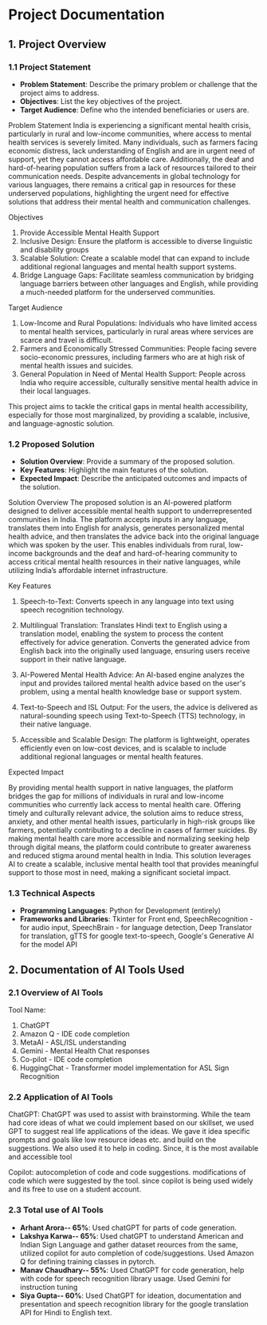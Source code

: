 # Project Documentation

## 1. Project Overview

### 1.1 Project Statement
- **Problem Statement**: Describe the primary problem or challenge that the project aims to address.
- **Objectives**: List the key objectives of the project.
- **Target Audience**: Define who the intended beneficiaries or users are.

Problem Statement
India is experiencing a significant mental health crisis, particularly in rural and low-income communities, where access to mental health services is severely limited. Many individuals, such as farmers facing economic distress, lack understanding of English and are in urgent need of support, yet they cannot access affordable care. Additionally, the deaf and hard-of-hearing population suffers from a lack of resources tailored to their communication needs. Despite advancements in global technology for various languages, there remains a critical gap in resources for these underserved populations, highlighting the urgent need for effective solutions that address their mental health and communication challenges.

Objectives
1. Provide Accessible Mental Health Support
2. Inclusive Design: Ensure the platform is accessible to diverse linguistic and disability groups
4. Scalable Solution: Create a scalable model that can expand to include additional regional languages and mental health support systems.
5. Bridge Language Gaps: Facilitate seamless communication by bridging language barriers between other languages and English, while providing a much-needed platform for the underserved communities.

Target Audience
1. Low-Income and Rural Populations: Individuals who have limited access to mental health services, particularly in rural areas where services are scarce and travel is difficult.
2. Farmers and Economically Stressed Communities: People facing severe socio-economic pressures, including farmers who are at high risk of mental health issues and suicides.
3. General Population in Need of Mental Health Support: People across India who require accessible, culturally sensitive mental health advice in their local languages.

This project aims to tackle the critical gaps in mental health accessibility, especially for those most marginalized, by providing a scalable, inclusive, and language-agnostic solution.

### 1.2 Proposed Solution
- **Solution Overview**: Provide a summary of the proposed solution.
- **Key Features**: Highlight the main features of the solution.
- **Expected Impact**: Describe the anticipated outcomes and impacts of the solution.

Solution Overview
The proposed solution is an AI-powered platform designed to deliver accessible mental health support to underrepresented communities in India. The platform accepts inputs in any language, translates them into English for analysis, generates personalized mental health advice, and then translates the advice back into the original language which was spoken by the user. This enables individuals from rural, low-income backgrounds and the deaf and hard-of-hearing community to access critical mental health resources in their native languages, while utilizing India’s affordable internet infrastructure.

Key Features

1. Speech-to-Text:
Converts speech in any language into text using speech recognition technology.

2. Multilingual Translation:
Translates Hindi text to English using a translation model, enabling the system to process the content effectively for advice generation.
Converts the generated advice from English back into the originally used language, ensuring users receive support in their native language.

3. AI-Powered Mental Health Advice:
An AI-based engine analyzes the input and provides tailored mental health advice based on the user's problem, using a mental health knowledge base or support system.

4. Text-to-Speech and ISL Output:
For the users, the advice is delivered as natural-sounding speech using Text-to-Speech (TTS) technology, in their native language.

5. Accessible and Scalable Design:
The platform is lightweight, operates efficiently even on low-cost devices, and is scalable to include additional regional languages or mental health features.

Expected Impact

By providing mental health support in native languages, the platform bridges the gap for millions of individuals in rural and low-income communities who currently lack access to mental health care.
Offering timely and culturally relevant advice, the solution aims to reduce stress, anxiety, and other mental health issues, particularly in high-risk groups like farmers, potentially contributing to a decline in cases of farmer suicides.
By making mental health care more accessible and normalizing seeking help through digital means, the platform could contribute to greater awareness and reduced stigma around mental health in India.
This solution leverages AI to create a scalable, inclusive mental health tool that provides meaningful support to those most in need, making a significant societal impact.

### 1.3 Technical Aspects

- **Programming Languages**: Python for Development (entirely)
- **Frameworks and Libraries**: Tkinter for Front end, SpeechRecognition - for audio input, SpeechBrain - for language detection, Deep Translator for translation, gTTS for google text-to-speech, Google's Generative AI for the model API


## 2. Documentation of AI Tools Used

### 2.1 Overview of AI Tools
Tool Name: 
1. ChatGPT
2. Amazon Q - IDE code completion
3. MetaAI - ASL/ISL understanding
4. Gemini - Mental Health Chat responses
5. Co-pilot - IDE code completion
6. HuggingChat - Transformer model implementation for ASL Sign Recognition

### 2.2 Application of AI Tools

ChatGPT: ChatGPT was used to assist with brainstorming. While the team had core ideas of what we could implement based on our skillset, we used GPT to suggest real life applications of the ideas. We gave it idea specific prompts and goals like low resource ideas etc. and build on the suggestions.
We also used it to help in coding. Since, it is the most available and accessible tool

Copilot: autocompletion of code and code suggestions. modifications of code which were suggested by the tool. since copilot is being used widely and its free to use on a student account.




### 2.3 Total use of AI Tools
- **Arhant Arora-- 65%**: Used chatGPT for parts of code generation.
- **Lakshya Karwa-- 65%**: Used chatGPT to understand American and Indian Sign Language and gather dataset reources from the same, utilized copilot for auto completion of code/suggestions. Used Amazon Q for defining training classes in pytorch.
- **Manav Chaudhary-- 55%**: Used ChatGPT for code generation, help with code for speech recognition library usage. Used Gemini for instruction tuning
- **Siya Gupta-- 60%**: Used ChatGPT for ideation, documentation and presentation and speech recognition library for the google translation API for Hindi to English text.